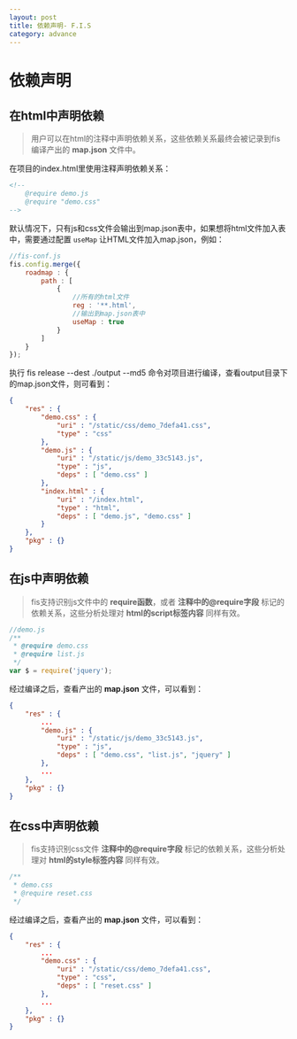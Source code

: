 ```yaml
---
layout: post
title: 依赖声明- F.I.S
category: advance
---
```


# 依赖声明

<i class="anchor" id='html'></i>

## 在html中声明依赖

> 用户可以在html的注释中声明依赖关系，这些依赖关系最终会被记录到fis编译产出的 **map.json** 文件中。

在项目的index.html里使用注释声明依赖关系：

```html
<!--
    @require demo.js
    @require "demo.css"
-->
```

默认情况下，只有js和css文件会输出到map.json表中，如果想将html文件加入表中，需要通过配置 ```useMap``` 让HTML文件加入map.json，例如：

```javascript
//fis-conf.js
fis.config.merge({
    roadmap : {
        path : [
            {
                //所有的html文件
                reg : '**.html',
                //输出到map.json表中
                useMap : true
            }
        ]
    }
});
```

执行 fis release --dest ./output --md5 命令对项目进行编译，查看output目录下的map.json文件，则可看到：

```json
{
    "res" : {
        "demo.css" : {
            "uri" : "/static/css/demo_7defa41.css",
            "type" : "css"
        },
        "demo.js" : {
            "uri" : "/static/js/demo_33c5143.js",
            "type" : "js",
            "deps" : [ "demo.css" ]
        },
        "index.html" : {
            "uri" : "/index.html",
            "type" : "html",
            "deps" : [ "demo.js", "demo.css" ]
        }
    },
    "pkg" : {}
}
```

<i class="anchor" id='js'></i>

## 在js中声明依赖

> fis支持识别js文件中的 **require函数**，或者 **注释中的@require字段** 标记的依赖关系，这些分析处理对 **html的script标签内容** 同样有效。

```javascript
//demo.js
/**
 * @require demo.css
 * @require list.js
 */
var $ = require('jquery');
```

经过编译之后，查看产出的 **map.json** 文件，可以看到：

```json
{
    "res" : {
        ...
        "demo.js" : {
            "uri" : "/static/js/demo_33c5143.js",
            "type" : "js",
            "deps" : [ "demo.css", "list.js", "jquery" ]
        },
        ...
    },
    "pkg" : {}
}
```

<i class="anchor" id='css'></i>

## 在css中声明依赖

> fis支持识别css文件 **注释中的@require字段** 标记的依赖关系，这些分析处理对 **html的style标签内容** 同样有效。

```css
/**
 * demo.css
 * @require reset.css
 */
```

经过编译之后，查看产出的 **map.json** 文件，可以看到：

```json
{
    "res" : {
        ...
        "demo.css" : {
            "uri" : "/static/css/demo_7defa41.css",
            "type" : "css",
            "deps" : [ "reset.css" ]
        },
        ...
    },
    "pkg" : {}
}
```